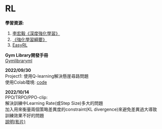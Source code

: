 # RL
**學習資源:**  
1. [李宏毅《深度強化學習》](http://speech.ee.ntu.edu.tw/~tlkagk/courses_MLDS18.html)  
2. [《強化學習綱要》](https://github.com/zhoubolei/introRL)
3. [EasyRL](https://datawhalechina.github.io/easy-rl/#/)   

**Gym Library開發手冊**  
[Gymlibraryml](https://www.gymlibrary.dev/)  

**2022/09/30**  
Project1: 使用Q-learning解決懸崖尋路問題  
使用Colab環境: [code](EasyRL_Project1.ipynb)  

**2022/10/14**  
PPO/TRPO/PPO-clip:  
解決訓練中Learning Rate(或Step Size)多大的問題  
加入用來衡量兩個策略差異度的constraint(KL divergence)來避免差異過大導致訓練效果不好的問題  
[說明(影片)](https://www.youtube.com/watch?v=OAKAZhFmYoI&feature=youtu.be)
